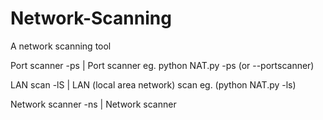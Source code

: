 # Network-Scanning
A network scanning tool




  Port scanner 
		-ps  |    Port scanner eg. python NAT.py -ps (or --portscanner)

  LAN scan
		-lS  |    LAN (local area network) scan eg. (python NAT.py -ls)
			
  Network scanner
		-ns  |    Network scanner
